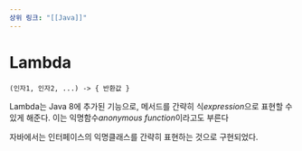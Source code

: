 ```yaml
---
상위 링크: "[[Java]]"
---
```

# Lambda
```
(인자1, 인자2, ...) -> { 반환값 }
```
Lambda는 Java 8에 추가된 기능으로, 메서드를 간략히 식*expression*으로 표현할 수 있게 해준다.
이는 익명함수*anonymous function*이라고도 부른다

자바에서는 인터페이스의 익명클래스를 간략히 표현하는 것으로 구현되었다.

